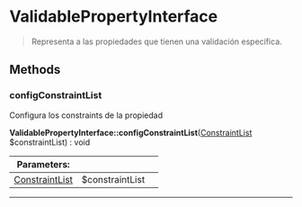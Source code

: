 
                                                                                                                                            
    
# ValidablePropertyInterface


> Representa a las propiedades que tienen una validación específica.
>
> 








## Methods

### configConstraintList
Configura los constraints de la propiedad


**ValidablePropertyInterface::configConstraintList**([ConstraintList](../../../../ConstraintList.md) $constraintList) : void


|Parameters: | | |
| --- | --- | --- |
|[ConstraintList](../../../../ConstraintList.md) |$constraintList |  |

---


                                                                                                                                                                                                                                                                                                                                                                                                            
    
                                                                                                                                                                                                                                                                             
                